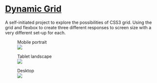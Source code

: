 <h1><a href="https://syknapse.github.io/Dynamic-Grid/">Dynamic Grid</a></h1>

<p>A self-initiated project to explore the possibilities of CSS3 grid. Using the grid and flexbox to create three different responses to screen size with a very different set-up for each. </p>
<figure>
<figcaption>Mobile portrait</figcaption>
<img src="https://user-images.githubusercontent.com/29199184/29063090-a9510260-7c24-11e7-8c28-d1cb58fdfe22.PNG" />
</figure>

<figure>
<figcaption>Tablet landscape</figcaption>
<img src="https://user-images.githubusercontent.com/29199184/29063103-b6307506-7c24-11e7-93d9-97374a0307c7.PNG" />
</figure>

<figure>
<figcaption>Desktop</figcaption>
<img src="https://user-images.githubusercontent.com/29199184/29063115-bf0976b4-7c24-11e7-9f71-934a99dadfb6.PNG" />
</figure>
